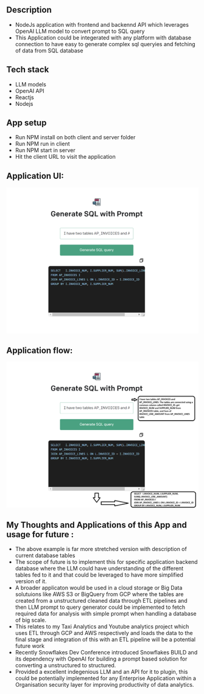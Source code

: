 ## Description

- NodeJs application with frontend and backennd API which leverages OpenAI LLM model to convert prompt to SQL query
- This Application could be integerated with any platform with database connection to have easy to generate complex sql queryies and fetching of data from SQL database

## Tech stack 

- LLM models
- OpenAI API
- Reactjs
- Nodejs

## App setup

- Run NPM install on both client and server folder
- Run NPM run in client
- Run NPM start in server
- Hit the client URL to visit the application
## Application UI:

<img src="Application_ui_Screenshot.png">

## Application flow:

<img src="Output.png">


## My Thoughts and Applications of this App and usage for future :
- The above example is far more stretched version with description of current database tables
- The scope of future is to implement this for specific application backend database where the LLM could have understanding of the different tables fed to it  and that could be leveraged to have more simplified version of it.
- A broader applicaton would be used in a cloud storage or Big Data solutuions like AWS S3 or BigQuery from GCP where the tables are created from a unstructured cleaned data through ETL pipelines and then LLM prompt to query generator could be implemented to fetch required data for analysis with simple prompt when handling a database of big scale.
- This relates to my Taxi Analytics and Youtube analytics project which uses ETL through GCP and AWS respectively and loads the data to the final stage and integration of this with an ETL pipeline will be a potential future work
- Recently Snowflakes Dev Conference introduced Snowflakes BUILD and its dependency with OpenAI for building a prompt based solution for converting a unstructured to structured.
- Provided a excellent indegenious LLM and an API for it to plugin, this could be potentially implemented for any Enterprise Application within a Organisation security layer for improving  productivity of data analytics.




